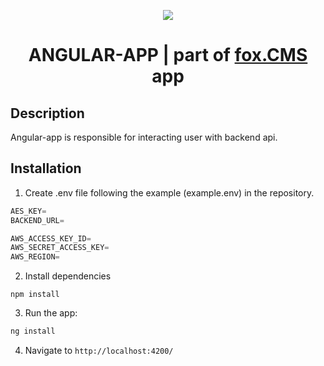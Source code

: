 <p align="center">
  <img src="https://camo.githubusercontent.com/ca7da276be48d42b3897c4c788c61c654bd19e2d6dfadb874e69526cfaed0dc5/68747470733a2f2f692e6962622e636f2f317262356b394e2f6170692d676174657761792e706e67" />
  </a>
   <h1 align="center">ANGULAR-APP | part of <a href="https://github.com/TomaszTrebacz/fox.CMS">fox.CMS</a> app</h1>
</p>

## Description

Angular-app is responsible for interacting user with backend api.

## Installation

1. Create .env file following the example (example.env) in the repository.

```ts
AES_KEY=
BACKEND_URL=

AWS_ACCESS_KEY_ID=
AWS_SECRET_ACCESS_KEY=
AWS_REGION=

```

2. Install dependencies

```
npm install
```

3. Run the app:

```ts
ng install
```

4. Navigate to `http://localhost:4200/`
